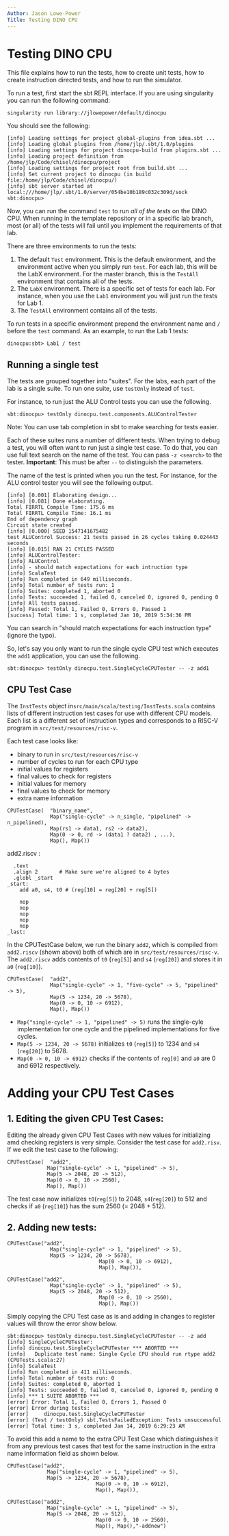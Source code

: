 ```yaml
---
Author: Jason Lowe-Power
Title: Testing DINO CPU
---
```


# Testing DINO CPU

This file explains how to run the tests, how to create unit tests, how to create instruction directed tests, and how to run the simulator.

To run a test, first start the sbt REPL interface.
If you are using singularity you can run the following command:

```
singularity run library://jlowepower/default/dinocpu
```

You should see the following:

```
[info] Loading settings for project global-plugins from idea.sbt ...
[info] Loading global plugins from /home/jlp/.sbt/1.0/plugins
[info] Loading settings for project dinocpu-build from plugins.sbt ...
[info] Loading project definition from /home/jlp/Code/chisel/dinocpu/project
[info] Loading settings for project root from build.sbt ...
[info] Set current project to dinocpu (in build file:/home/jlp/Code/chisel/dinocpu/)
[info] sbt server started at local:///home/jlp/.sbt/1.0/server/054be10b189c032c309d/sock
sbt:dinocpu>
```

Now, you can run the command `test` to run *all of the tests* on the DINO CPU.
When running in the template repository or in a specific lab branch, most (or all) of the tests will fail until you implement the requirements of that lab.

There are three environments to run the tests:

1. The default `Test` environment.
This is the default environment, and the environment active when you simply run `test`.
For each lab, this will be the LabX environment.
For the master branch, this is the `TestAll` environment that contains all of the tests.
2. The `LabX` environment.
There is a specific set of tests for each lab. For instance, when you use the `Lab1` environment you will just run the tests for Lab 1.
3. The `TestAll` environment contains all of the tests.

To run tests in a specific environment prepend the environment name and `/` before the `test` command.
As an example, to run the Lab 1 tests:

```
dinocpu:sbt> Lab1 / test
```

## Running a single test

The tests are grouped together into "suites".
For the labs, each part of the lab is a single suite.
To run one suite, use `testOnly` instead of `test`.

For instance, to run just the ALU Control tests you can use the following.

```
sbt:dinocpu> testOnly dinocpu.test.components.ALUControlTester
```

Note: You can use tab completion in sbt to make searching for tests easier.

Each of these suites runs a number of different tests.
When trying to debug a test, you will often want to run just a single test case.
To do that, you can use full text search on the name of the test.
You can pass `-z <search>` to the tester.
**Important**: This must be after `--` to distinguish the parameters.

The name of the test is printed when you run the test.
For instance, for the ALU control tester you will see the following output.

```
[info] [0.001] Elaborating design...
[info] [0.081] Done elaborating.
Total FIRRTL Compile Time: 175.6 ms
Total FIRRTL Compile Time: 16.1 ms
End of dependency graph
Circuit state created
[info] [0.000] SEED 1547141675482
test ALUControl Success: 21 tests passed in 26 cycles taking 0.024443 seconds
[info] [0.015] RAN 21 CYCLES PASSED
[info] ALUControlTester:
[info] ALUControl
[info] - should match expectations for each intruction type
[info] ScalaTest
[info] Run completed in 649 milliseconds.
[info] Total number of tests run: 1
[info] Suites: completed 1, aborted 0
[info] Tests: succeeded 1, failed 0, canceled 0, ignored 0, pending 0
[info] All tests passed.
[info] Passed: Total 1, Failed 0, Errors 0, Passed 1
[success] Total time: 1 s, completed Jan 10, 2019 5:34:36 PM
```

You can search in "should match expectations for each instruction type" (ignore the typo).

So, let's say you only want to run the single cycle CPU test which executes the `add1` application, you can use the following.

```
sbt:dinocpu> testOnly dinocpu.test.SingleCycleCPUTester -- -z add1
```

## CPU Test Case

The `InstTests` object in`src/main/scala/testing/InstTests.scala` contains lists of different instruction test cases for use with different CPU models. Each list is a different set of instruction types and corresponds to a RISC-V program in `src/test/resources/risc-v`.

Each test case looks like:
 - binary to run in `src/test/resources/risc-v`
 - number of cycles to run for each CPU type
 - initial values for registers
 - final values to check for registers
 - initial values for memory
 - final values to check for memory
 - extra name information


  ```
 CPUTestCase(  "binary_name",
                Map("single-cycle" -> n_single, "pipelined" -> n_pipelined),
                Map(rs1 -> data1, rs2 -> data2),
                Map(0 -> 0, rd -> (data1 ? data2) , ...),
                Map(), Map())

  ```


add2.riscv :

```
  .text
  .align 2       # Make sure we're aligned to 4 bytes
  .globl _start
_start:
    add a0, s4, t0 # (reg[10] = reg[20] + reg[5])

    nop
    nop
    nop
    nop
    nop
_last:
```

In the CPUTestCase below, we run the binary `add2`, which is compiled from `add2.riscv` (shown above) both of which are in `src/test/resources/risc-v`. The `add2.riscv` adds contents of `t0` (`reg[5]`) and `s4` (`reg[20]`) and stores it in `a0` (`reg[10]`).

  ```
 CPUTestCase(  "add2",
                Map("single-cycle" -> 1, "five-cycle" -> 5, "pipelined" -> 5),
                Map(5 -> 1234, 20 -> 5678),
                Map(0 -> 0, 10 -> 6912),
                Map(), Map())

  ```

  - `Map("single-cycle" -> 1, "pipelined" -> 5)` runs the single-cyle implementation for one cycle and the pipelined implementations for five cycles.
 - `Map(5 -> 1234, 20 -> 5678)` initializes `t0` (`reg[5]`) to 1234 and `s4` (`reg[20]`) to 5678.
 - `Map(0 -> 0, 10 -> 6912)` checks if the contents of `reg[0]` and `a0` are 0 and 6912 respectively.

 # Adding your CPU Test Cases
 ## 1. Editing the given CPU Test Cases:
 Editing the already given CPU Test Cases with new values for initializing amd checking registers is very simple. Consider the test case for `add2.risv`. If we edit the test case to the following:
   ```
 CPUTestCase(  "add2",
                Map("single-cycle" -> 1, "pipelined" -> 5),
                Map(5 -> 2048, 20 -> 512),
                Map(0 -> 0, 10 -> 2560),
                Map(), Map())

  ```

  The test case now initializes `t0`(`reg[5]`) to 2048, `s4`(`reg[20]`) to 512 and checks if `a0` (`reg[10]`) has the sum 2560 (= 2048 + 512).

  ## 2. Adding new tests:
  ```
  CPUTestCase("add2",
                Map("single-cycle" -> 1, "pipelined" -> 5),
                Map(5 -> 1234, 20 -> 5678),
								Map(0 -> 0, 10 -> 6912),
								Map(), Map()),

  CPUTestCase("add2",
                Map("single-cycle" -> 1, "pipelined" -> 5),
                Map(5 -> 2048, 20 -> 512),
								Map(0 -> 0, 10 -> 2560),
								Map(), Map())
  ```

  Simply copying the CPU Test case as is and adding in changes to register values will throw the error show below.
 ```
 sbt:dinocpu> testOnly dinocpu.test.SingleCycleCPUTester -- -z add
[info] SingleCycleCPUTester:
[info] dinocpu.test.SingleCycleCPUTester *** ABORTED ***
[info]   Duplicate test name: Single Cycle CPU should run rtype add2 (CPUTests.scala:27)
[info] ScalaTest
[info] Run completed in 411 milliseconds.
[info] Total number of tests run: 0
[info] Suites: completed 0, aborted 1
[info] Tests: succeeded 0, failed 0, canceled 0, ignored 0, pending 0
[info] *** 1 SUITE ABORTED ***
[error] Error: Total 1, Failed 0, Errors 1, Passed 0
[error] Error during tests:
[error] 	dinocpu.test.SingleCycleCPUTester
[error] (Test / testOnly) sbt.TestsFailedException: Tests unsuccessful
[error] Total time: 3 s, completed Jan 14, 2019 6:29:23 AM

 ```

 To avoid this add a name to the extra CPU Test Case which distinguishes it from any previous test cases that test for the same instruction in the extra name information field as shown below.

   ```
  CPUTestCase("add2",
                Map("single-cycle" -> 1, "pipelined" -> 5),
                Map(5 -> 1234, 20 -> 5678),
								Map(0 -> 0, 10 -> 6912),
								Map(), Map()),

  CPUTestCase("add2",
                Map("single-cycle" -> 1, "pipelined" -> 5),
                Map(5 -> 2048, 20 -> 512),
								Map(0 -> 0, 10 -> 2560),
								Map(), Map(),"-addnew")
  ```

